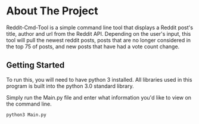 # About The Project
Reddit-Cmd-Tool is a simple command line tool that displays a Reddit post's title, author and url from the Reddit API. Depending on the user's input, this tool will pull the newest reddit posts, posts that are no longer considered in the top 75 of posts, and new posts that have had a vote count change.

## Getting Started
To run this, you will need to have python 3 installed. All libraries used in this program is built into the python 3.0 standard library. 

Simply run the Main.py file and enter what information you'd like to view on the command line.
```
python3 Main.py
```